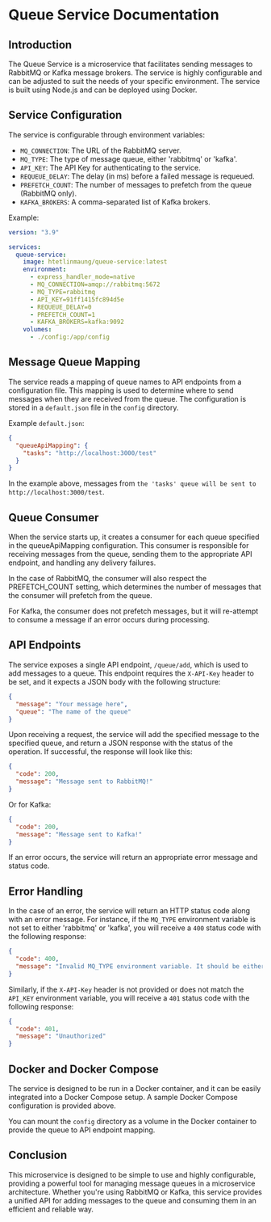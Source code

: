 # Queue Service Documentation

## Introduction

The Queue Service is a microservice that facilitates sending messages to RabbitMQ or Kafka message brokers. The service is highly configurable and can be adjusted to suit the needs of your specific environment. The service is built using Node.js and can be deployed using Docker.

## Service Configuration

The service is configurable through environment variables:

- `MQ_CONNECTION`: The URL of the RabbitMQ server.
- `MQ_TYPE`: The type of message queue, either 'rabbitmq' or 'kafka'.
- `API_KEY`: The API Key for authenticating to the service.
- `REQUEUE_DELAY`: The delay (in ms) before a failed message is requeued.
- `PREFETCH_COUNT`: The number of messages to prefetch from the queue (RabbitMQ only).
- `KAFKA_BROKERS`: A comma-separated list of Kafka brokers.

Example:

```yml
version: "3.9"

services:
  queue-service:
    image: htetlinmaung/queue-service:latest
    environment:
      - express_handler_mode=native
      - MQ_CONNECTION=amqp://rabbitmq:5672
      - MQ_TYPE=rabbitmq
      - API_KEY=91ff1415fc894d5e
      - REQUEUE_DELAY=0
      - PREFETCH_COUNT=1
      - KAFKA_BROKERS=kafka:9092
    volumes:
      - ./config:/app/config
```

## Message Queue Mapping

The service reads a mapping of queue names to API endpoints from a configuration file. This mapping is used to determine where to send messages when they are received from the queue. The configuration is stored in a `default.json` file in the `config` directory.

Example `default.json`:

```json
{
  "queueApiMapping": {
    "tasks": "http://localhost:3000/test"
  }
}
```

In the example above, messages from `the 'tasks' queue will be sent to http://localhost:3000/test`.

## Queue Consumer

When the service starts up, it creates a consumer for each queue specified in the queueApiMapping configuration. This consumer is responsible for receiving messages from the queue, sending them to the appropriate API endpoint, and handling any delivery failures.

In the case of RabbitMQ, the consumer will also respect the PREFETCH_COUNT setting, which determines the number of messages that the consumer will prefetch from the queue.

For Kafka, the consumer does not prefetch messages, but it will re-attempt to consume a message if an error occurs during processing.

## API Endpoints

The service exposes a single API endpoint, `/queue/add`, which is used to add messages to a queue. This endpoint requires the `X-API-Key` header to be set, and it expects a JSON body with the following structure:

```json
{
  "message": "Your message here",
  "queue": "The name of the queue"
}
```

Upon receiving a request, the service will add the specified message to the specified queue, and return a JSON response with the status of the operation. If successful, the response will look like this:

```json
{
  "code": 200,
  "message": "Message sent to RabbitMQ!"
}
```

Or for Kafka:

```json
{
  "code": 200,
  "message": "Message sent to Kafka!"
}
```

If an error occurs, the service will return an appropriate error message and status code.

## Error Handling

In the case of an error, the service will return an HTTP status code along with an error message. For instance, if the `MQ_TYPE` environment variable is not set to either 'rabbitmq' or 'kafka', you will receive a `400` status code with the following response:

```json
{
  "code": 400,
  "message": "Invalid MQ_TYPE environment variable. It should be either 'rabbitmq' or 'kafka'."
}
```

Similarly, if the `X-API-Key` header is not provided or does not match the `API_KEY` environment variable, you will receive a `401` status code with the following response:

```json
{
  "code": 401,
  "message": "Unauthorized"
}
```

## Docker and Docker Compose

The service is designed to be run in a Docker container, and it can be easily integrated into a Docker Compose setup. A sample Docker Compose configuration is provided above.

You can mount the `config` directory as a volume in the Docker container to provide the queue to API endpoint mapping.

## Conclusion

This microservice is designed to be simple to use and highly configurable, providing a powerful tool for managing message queues in a microservice architecture. Whether you're using RabbitMQ or Kafka, this service provides a unified API for adding messages to the queue and consuming them in an efficient and reliable way.
